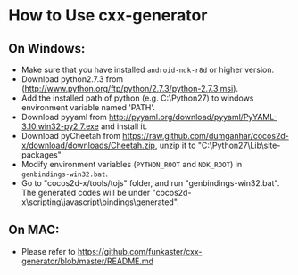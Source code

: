 How to Use cxx-generator
==================

On Windows:
------------

* Make sure that you have installed `android-ndk-r8d` or higher version.
* Download python2.7.3 from (http://www.python.org/ftp/python/2.7.3/python-2.7.3.msi).
* Add the installed path of python (e.g. C:\Python27) to windows environment variable named 'PATH'.
* Download pyyaml from http://pyyaml.org/download/pyyaml/PyYAML-3.10.win32-py2.7.exe and install it.
* Download pyCheetah from https://raw.github.com/dumganhar/cocos2d-x/download/downloads/Cheetah.zip, unzip it to "C:\Python27\Lib\site-packages"
* Modify environment variables (`PYTHON_ROOT` and `NDK_ROOT`) in `genbindings-win32.bat`.
* Go to "cocos2d-x/tools/tojs" folder, and run "genbindings-win32.bat". The generated codes will be under "cocos2d-x\scripting\javascript\bindings\generated".

On MAC:
----------

* Please refer to https://github.com/funkaster/cxx-generator/blob/master/README.md


